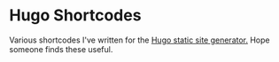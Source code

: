 # Hugo Shortcodes
Various shortcodes I've written for the [Hugo static site generator.](https://gohugo.io)
Hope someone finds these useful.

